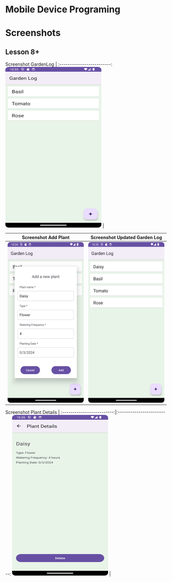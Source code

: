 # Mobile Device Programing


# Screenshots




<h2>Lesson 8+</h2>

Screenshot GardenLog         | 
:-------------------------:
<img src="Screenshots/Screenshot_Garden_Log.png" width="300" height="500"/> | 

Screenshot Add Plant       | Screenshot Updated Garden Log     |
:-------------------------:|:-------------------------:
<img src="Screenshots/Screenshot_Add_Plant.png" width="300" height="500"/> | <img src="Screenshots/Screenshot_Garden_Log_Updated.png" width="300" height="500"/>

Screenshot Plant Details  |
:-------------------------:|:-------------------------:
<img src="Screenshots/Screenshot_Plant_Details.png" width="300" height="500"/> | 
